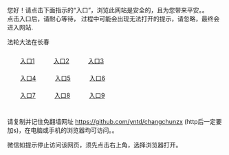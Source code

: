 您好！请点击下面指示的“入口”，浏览此网站是安全的，且为您带来平安。。 <br/>
点击入口后，请耐心等待， 过程中可能会出现无法打开的提示，请忽略，最终会进入网站. </br>

法轮大法在长春<br/>
<div style="padding:10px"><a style="margin:20px" target="_blank" href="https://d2lqa4yjs5oi8o.cloudfront.net/2Qpsp?thymt" id="ccLink1" rel="nofollow">入口1</a> <a target="_blank" style="margin:20px" href="https://d1c1i74v1r8h4m.cloudfront.net/2Qpsp?qjccgqk" id="ccLink2" rel="nofollow">入口2</a> <a style="margin:20px" target="_blank" href="https://db2y2wfe9o24r.cloudfront.net/2Qpsp?fxoggwc" id="ccLink3" rel="nofollow">入口3</a></div>

<div style="padding:10px" ><a style="margin:20px" target="_blank" href="https://d2lqa4yjs5oi8o.cloudfront.net/2Qpsp?thymt" id="ccLink4" rel="nofollow">入口4</a> <a style="margin:20px" href="https://d1c1i74v1r8h4m.cloudfront.net/2Qpsp?qjccgqk" target="_blank" id="ccLink5" rel="nofollow">入口5</a> <a style="margin:20px" href="https://db2y2wfe9o24r.cloudfront.net/2Qpsp?fxoggwc" target="_blank" id="ccLink6" rel="nofollow">入口6</a></div>

<div style="padding:10px"><a style="margin:20px" target="_blank" href="https://d2lqa4yjs5oi8o.cloudfront.net/2Qpsp?thymt" id="ccLink7" rel="nofollow">入口7</a> <a style="margin:20px" href="https://d1c1i74v1r8h4m.cloudfront.net/2Qpsp?qjccgqk" target="_blank" id="ccLink8" rel="nofollow">入口8</a> <a style="margin:20px" target="_blank" href="https://db2y2wfe9o24r.cloudfront.net/2Qpsp?fxoggwc" id="ccLink9" rel="nofollow">入口9</a></div>

<br/>



请复制并记住免翻墙网址 https://github.com/yntd/changchunzx (http后一定要加s)，在电脑或手机的浏览器均可访问。。<br/>

微信如提示停止访问该网页，须先点击右上角，选择浏览器打开。
